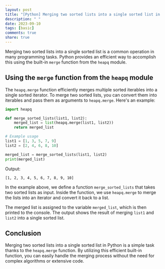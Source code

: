 ```yaml
---
layout: post
title: "[Python] Merging two sorted lists into a single sorted list in Python"
description: " "
date: 2023-09-10
tags: [basic]
comments: true
share: true
---
```


Merging two sorted lists into a single sorted list is a common operation in many programming tasks. Python provides an efficient way to accomplish this using the built-in `merge` function from the `heapq` module.

## Using the `merge` function from the `heapq` module

The `heapq.merge` function efficiently merges multiple sorted iterables into a single sorted iterator. To merge two sorted lists, you can convert them into iterables and pass them as arguments to `heapq.merge`. Here's an example:

```python
import heapq

def merge_sorted_lists(list1, list2):
    merged_list = list(heapq.merge(list1, list2))
    return merged_list

# Example usage
list1 = [1, 3, 5, 7, 9]
list2 = [2, 4, 6, 8, 10]

merged_list = merge_sorted_lists(list1, list2)
print(merged_list)
```

Output:
```
[1, 2, 3, 4, 5, 6, 7, 8, 9, 10]
```

In the example above, we define a function `merge_sorted_lists` that takes two sorted lists as input. Inside the function, we use `heapq.merge` to merge the lists into an iterator and convert it back to a list.

The merged list is assigned to the variable `merged_list`, which is then printed to the console. The output shows the result of merging `list1` and `list2` into a single sorted list.

## Conclusion

Merging two sorted lists into a single sorted list in Python is a simple task thanks to the `heapq.merge` function. By utilizing this efficient built-in function, you can easily handle the merging process without the need for complex algorithms or extensive code.